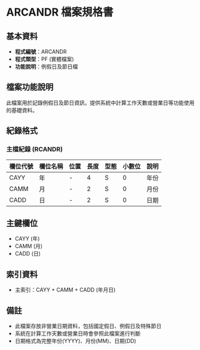 # ARCANDR 檔案規格書

## 基本資料
* **程式編號**：ARCANDR
* **程式類型**：PF (實體檔案)
* **功能說明**：例假日及節日檔

## 檔案功能說明
此檔案用於記錄例假日及節日資訊，提供系統中計算工作天數或營業日等功能使用的基礎資料。

## 紀錄格式

### 主檔紀錄 (RCANDR)
| 欄位代號 | 欄位名稱 | 位置 | 長度 | 型態 | 小數位 | 說明 |
|----------|----------|------|------|------|--------|------|
| CAYY | 年 | - | 4 | S | 0 | 年份 |
| CAMM | 月 | - | 2 | S | 0 | 月份 |
| CADD | 日 | - | 2 | S | 0 | 日期 |

## 主鍵欄位
* CAYY (年)
* CAMM (月)
* CADD (日)

## 索引資料
* 主索引：CAYY + CAMM + CADD (年月日)

## 備註
* 此檔案存放非營業日期資料，包括國定假日、例假日及特殊節日
* 系統在計算工作天數或營業日時會參照此檔案進行判斷
* 日期格式為完整年份(YYYY)、月份(MM)、日期(DD) 